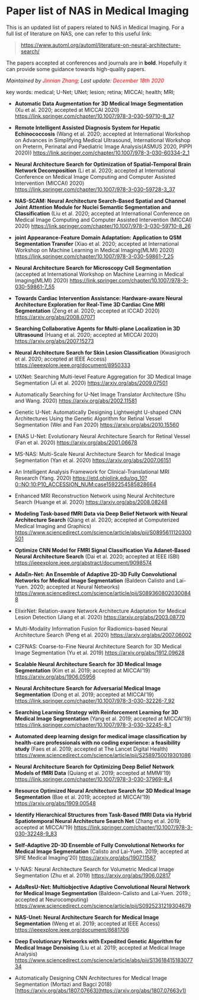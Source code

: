 # Paper list of NAS in Medical Imaging
 This is an updated list of papers related to NAS in Medical Imaging. For a full list of literature on NAS, one can refer to this useful link:

> https://www.automl.org/automl/literature-on-neural-architecture-search/

The papers accepted at conferences and journals are in **bold**. Hopefully it can provide some guidance towards high-quality papers.

*Maintained by <span style="color:red">Jinnian Zhang</span>;*  *Last update: <span style="color:red">December 18th 2020</span>*

key words: medical; U-Net; UNet; lesion; retina; MICCAI; health; MRI; 

- **Automatic Data Augmentation for 3D Medical Image Segmentation** (Xu et al. 2020; accepted at MICCAI 2020)
  https://link.springer.com/chapter/10.1007/978-3-030-59710-8_37

- **Remote Intelligent Assisted Diagnosis System for Hepatic Echinococcosis** (Wang et al. 2020; accepted at International Workshop on Advances in Simplifying Medical Ultrasound, International Workshop on Preterm, Perinatal and Paediatric Image Analysis(ASMUS 2020, PIPPI 2020))
  https://link.springer.com/chapter/10.1007/978-3-030-60334-2_1

- **Neural Architecture Search for Optimization of Spatial-Temporal Brain Network Decomposition** (Li et al. 2020; accepted at International Conference on Medical Image Computing and Computer Assisted Intervention (MICCAI) 2020)
  https://link.springer.com/chapter/10.1007/978-3-030-59728-3_37
- **NAS-SCAM: Neural Architecture Search-Based Spatial and Channel Joint Attention Module for Nuclei Semantic Segmentation and Classification** (Liu et al. 2020; accepted at International Conference on Medical Image Computing and Computer Assisted Intervention (MICCAI) 2020)
  https://link.springer.com/chapter/10.1007/978-3-030-59710-8_26
- **joint Appearance-Feature Domain Adaptation: Application to QSM Segmentation Transfer** (Xiao et al. 2020; accepted at International Workshop on Machine Learning in Medical Imaging(MLMI) 2020)
  https://link.springer.com/chapter/10.1007/978-3-030-59861-7_25
- **Neural Architecture Search for Microscopy Cell Segmentation** (accepted at International Workshop on Machine Learning in Medical Imaging(MLMI) 2020)
  https://link.springer.com/chapter/10.1007/978-3-030-59861-7_55
- **Towards Cardiac Intervention Assistance: Hardware-aware Neural Architecture Exploration for Real-Time 3D Cardiac Cine MRI Segmentation** (Zeng et al. 2020; accepted at ICCAD 2020)
  https://arxiv.org/abs/2008.07071
- **Searching Collaborative Agents for Multi-plane Localization in 3D Ultrasound** (Huang et al. 2020; accepted at MICCAI 2020)
  https://arxiv.org/abs/2007.15273
- **Neural Architecture Search for Skin Lesion Classification** (Kwasigroch et al. 2020; accepted at IEEE Access)
  https://ieeexplore.ieee.org/document/8950333
- UXNet: Searching Multi-level Feature Aggregation for 3D Medical Image Segmentation (Ji et al. 2020)
  https://arxiv.org/abs/2009.07501
- Automatically Searching for U-Net Image Translator Architecture (Shu and Wang. 2020)
  https://arxiv.org/abs/2002.11581
- Genetic U-Net: Automatically Designing Lightweight U-shaped CNN Architectures Using the Genetic Algorithm for Retinal Vessel Segmentation (Wei and Fan 2020)
  https://arxiv.org/abs/2010.15560
- ENAS U-Net: Evolutionary Neural Architecture Search for Retinal Vessel (Fan et al. 2020)
  https://arxiv.org/abs/2001.06678
- MS-NAS: Multi-Scale Neural Architecture Search for Medical Image Segmentation (Yan et al. 2020)
  https://arxiv.org/abs/2007.06151
- An Intelligent Analysis Framework for Clinical-Translational MRI Research (Yang. 2020)
  https://etd.ohiolink.edu/pg_10?0::NO:10:P10_ACCESSION_NUM:case1592254585828664
- Enhanced MRI Reconstruction Network using Neural Architecture Search (Huange et al. 2020)
  https://arxiv.org/abs/2008.08248
- **Modeling Task-based fMRI Data via Deep Belief Network with Neural Architecture Search** (Qiang et al. 2020; accepted at Computerized Medical Imaging and Graphics)
  https://www.sciencedirect.com/science/article/abs/pii/S0895611120300501
- **Optimize CNN Model for FMRI Signal Classification Via Adanet-Based Neural Architecture Search** (Dai et al. 2020; accepted at IEEE ISBI)
  https://ieeexplore.ieee.org/abstract/document/9098574
- **AdaEn-Net: An Ensemble of Adaptive 2D-3D Fully Convolutional Networks for Medical Image Segmentation** (Baldeon Calisto and Lai-Yuen. 2020; accepted at Neural Networks)
  https://www.sciencedirect.com/science/article/pii/S0893608020300848
- ElixirNet: Relation-aware Network Architecture Adaptation for Medical Lesion Detection (Jiang et al. 2020)
  https://arxiv.org/abs/2003.08770
- Multi-Modality Information Fusion for Radiomics-based Neural Architecture Search (Peng et al. 2020)
  https://arxiv.org/abs/2007.06002
- C2FNAS: Coarse-to-Fine Neural Architecture Search for 3D Medical Image Segmentation (Yu et al. 2019)
  https://arxiv.org/abs/1912.09628
- **Scalable Neural Architecture Search for 3D Medical Image Segmentation** (Kim et al. 2019; accepted at MICCAI’19)
  https://arxiv.org/abs/1906.05956
- **Neural Architecture Search for Adversarial Medical Image Segmentation** (Dong et al. 2019; accepted at MICCAI’19)
  https://link.springer.com/chapter/10.1007/978-3-030-32226-7_92
- **Searching Learning Strategy with Reinforcement Learning for 3D Medical Image Segmentation** (Yang et al. 2019; accepted at MICCAI’19)
  https://link.springer.com/chapter/10.1007/978-3-030-32245-8_1
- **Automated deep learning design for medical image classification by health-care professionals with no coding experience: a feasibility study** (Faes et al. 2019; accepted at The Lancet Digital Health)
  https://www.sciencedirect.com/science/article/pii/S2589750019301086
- **Neural Architecture Search for Optimizing Deep Belief Network Models of fMRI Data** (Quiang et al. 2019; accepted at MMMI’19)
  https://link.springer.com/chapter/10.1007/978-3-030-37969-8_4
- **Resource Optimized Neural Architecture Search for 3D Medical Image Segmentation** (Bae et al. 2019; accepted at MICCAI’19)
  https://arxiv.org/abs/1909.00548
- **Identify Hierarchical Structures from Task-Based fMRI Data via Hybrid Spatiotemporal Neural Architecture Search Net** (Zhang et al. 2019; accepted at MICCAI’19)
  https://link.springer.com/chapter/10.1007/978-3-030-32248-9_83
- **Self-Adaptive 2D-3D Ensemble of Fully Convolutional Networks for Medical Image Segmentation** (Calisto and Lai-Yuen. 2019; accepted at SPIE Medical Imaging’20)
  https://arxiv.org/abs/1907.11587
- V-NAS: Neural Architecture Search for Volumetric Medical Image Segmentation (Zhu et al. 2019)
  https://arxiv.org/abs/1906.02817
- **AdaResU-Net: Multiobjective Adaptive Convolutional Neural Network for Medical Image Segmentation** (Baldeon-Calisto and Lai-Yuen. 2019.; accepted at Neurocomputing)
  https://www.sciencedirect.com/science/article/pii/S0925231219304679
- **NAS-Unet: Neural Architecture Search for Medical Image Segmentation** (Weng et al. 2019; accepted at IEEE Access)
  https://ieeexplore.ieee.org/document/8681706
- **Deep Evolutionary Networks with Expedited Genetic Algorithm for Medical Image Denoising** (Liu et al. 2019; accepted at Medical Image Analysis)
  https://www.sciencedirect.com/science/article/abs/pii/S1361841518307734
- Automatically Designing CNN Architectures for Medical Image Segmentation (Mortazi and Bagci 2018)
  [https://arxiv.org/abs/1807.07663](https://arxiv.org/abs/1807.07663v1)

